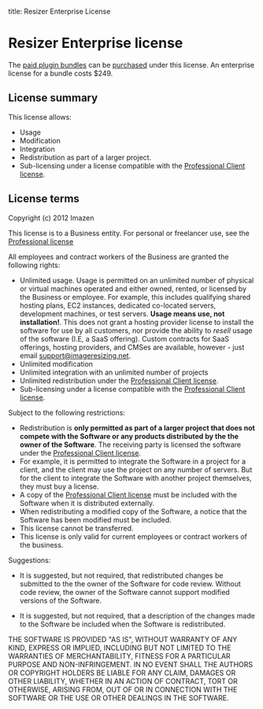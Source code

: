 title: Resizer Enterprise License

# Resizer Enterprise license

The [paid plugin bundles](/plugins) can be [purchased](/plugins) under this license. An enterprise license for a bundle costs <span class="price">$249</span>.

## License summary

This license allows:

 * Usage
 * Modification
 * Integration
 * Redistribution as part of a larger project.
 * Sub-licensing under a license compatible with the [Professional Client license][proclient].


## License terms

Copyright (c) 2012 Imazen

This license is to a Business entity. For personal or freelancer use, see the [Professional license][pro]

All employees and contract workers of the Business are granted the following rights:

 * Unlimited usage. Usage is permitted on an unlimited number of physical or virtual machines operated and either owned, rented, or licensed by the Business or employee. For example, this includes qualifying shared hosting plans, EC2 instances, dedicated co-located servers, development machines, or test servers. **Usage means use, not installation!**. This does not grant a hosting provider license to install the software for use by all customers, nor provide the ability to *resell* usage of the software (I.E, a SaaS offering). Custom contracts for SaaS offerings, hosting providers, and CMSes are available, however - just email support@imageresizing.net.
 * Unlimited modification
 * Unlimited integration with an unlimited number of projects
 * Unlimited redistribution under the [Professional Client license][proclient].
 * Sub-licensing under a license compatible with the [Professional Client license][proclient].

Subject to the following restrictions:

 * Redistribution is **only permitted as part of a larger project that does not compete with the Software or any products distributed by the the owner of the Software**. The receiving party is licensed the software under the [Professional Client license][proclient].
 * For example, it is permitted to integrate the Software in a project for a client, and the client may use the project on any number of servers. But for the client to integrate the Software with another project themselves, they must buy  a license.
 * A copy of the [Professional Client license][proclient] must be included with the Software when it is distributed externally.
 * When redistributing a modified copy of the Software, a notice that the Software has been modified must be included.
 * This license cannot be transferred.
 * This license is only valid for current employees or contract workers of the business.

Suggestions:

 * It is suggested, but not required, that redistributed changes be submitted to the the owner of the Software for code review. Without code review, the owner of the Software cannot support modified versions of the Software.

 * It is suggested, but not required, that a description of the changes made to the Software be included when the Software is redistributed.

THE SOFTWARE IS PROVIDED "AS IS", WITHOUT WARRANTY OF ANY KIND, EXPRESS OR
IMPLIED, INCLUDING BUT NOT LIMITED TO THE WARRANTIES OF MERCHANTABILITY,
FITNESS FOR A PARTICULAR PURPOSE AND NON-INFRINGEMENT. IN NO EVENT SHALL THE
AUTHORS OR COPYRIGHT HOLDERS BE LIABLE FOR ANY CLAIM, DAMAGES OR OTHER
LIABILITY, WHETHER IN AN ACTION OF CONTRACT, TORT OR OTHERWISE, ARISING FROM,
OUT OF OR IN CONNECTION WITH THE SOFTWARE OR THE USE OR OTHER DEALINGS IN
THE SOFTWARE.

[freedom]: /licenses/freedom  "Resizer Freedom License"
[trial]: /licenses/trial  "Resizer Trial License"
[pro]: /licenses/pro  "Resizer Professional License"
[proclient]: /licenses/proclient  "Resizer Professional Client License"
[enterprise]: /licenses/enterprise  "Resizer Enterprise License"
